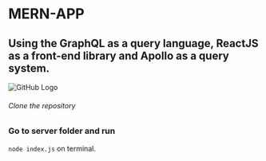 # MERN-APP
## Using the GraphQL as a query language, ReactJS as a front-end library and Apollo as a query system.

![GitHub Logo](https://miro.medium.com/max/600/1*RCeGDSIqqW68bS5kYucTvA.png)

###### Clone the repository
### Go to server folder and run 
```node index.js``` on terminal.
